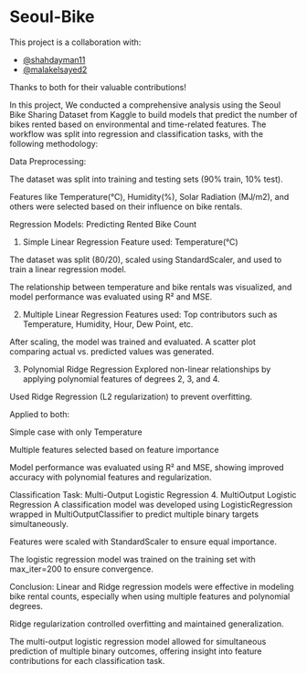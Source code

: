 # Seoul-Bike


This project is a collaboration with:

- [@shahdayman11](https://github.com/shahdayman11) 
- [@malakelsayed2](https://github.com/malakelsayed2)

Thanks to both for their valuable contributions!

In this project, We conducted a comprehensive analysis using the Seoul Bike Sharing Dataset from Kaggle to build models that predict the number of bikes rented based on environmental and time-related features. The workflow was split into regression and classification tasks, with the following methodology:

Data Preprocessing:

The dataset was split into training and testing sets (90% train, 10% test).

Features like Temperature(°C), Humidity(%), Solar Radiation (MJ/m2), and others were selected based on their influence on bike rentals.

Regression Models: Predicting Rented Bike Count
1. Simple Linear Regression
Feature used: Temperature(°C)

The dataset was split (80/20), scaled using StandardScaler, and used to train a linear regression model.

The relationship between temperature and bike rentals was visualized, and model performance was evaluated using R² and MSE.

2. Multiple Linear Regression
Features used: Top contributors such as Temperature, Humidity, Hour, Dew Point, etc.

After scaling, the model was trained and evaluated. A scatter plot comparing actual vs. predicted values was generated.

3. Polynomial Ridge Regression
Explored non-linear relationships by applying polynomial features of degrees 2, 3, and 4.

Used Ridge Regression (L2 regularization) to prevent overfitting.

Applied to both:

Simple case with only Temperature

Multiple features selected based on feature importance

Model performance was evaluated using R² and MSE, showing improved accuracy with polynomial features and regularization.

Classification Task: Multi-Output Logistic Regression
4. MultiOutput Logistic Regression
A classification model was developed using LogisticRegression wrapped in MultiOutputClassifier to predict multiple binary targets simultaneously.

Features were scaled with StandardScaler to ensure equal importance.

The logistic regression model was trained on the training set with max_iter=200 to ensure convergence.

Conclusion:
Linear and Ridge regression models were effective in modeling bike rental counts, especially when using multiple features and polynomial degrees.

Ridge regularization controlled overfitting and maintained generalization.

The multi-output logistic regression model allowed for simultaneous prediction of multiple binary outcomes, offering insight into feature contributions for each classification task.
